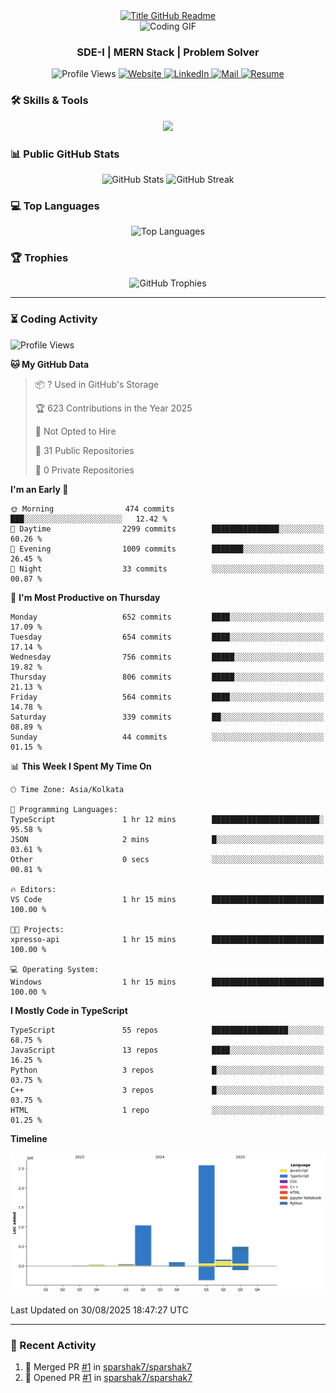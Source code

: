 <div style="text-align: center;">
  <a href="https://git.io/typing-svg" target="_blank">
    <img src="https://readme-typing-svg.herokuapp.com?font=Inter&weight=800&size=35&duration=3000&pause=500&multiline=true&width=650&height=140&lines=%24+whoami;Sparshak+Nag" alt="Title GitHub Readme" />
  </a>
</div>

<div align="center">
    <img src="https://miro.medium.com/v2/resize:fit:640/0*Z4HRalcoNb8m_zej.gif" alt="Coding GIF" />
</div>


<h3 align="center">SDE-I | MERN Stack | Problem Solver</h3>

<p align="center">
  <img src="https://komarev.com/ghpvc/?username=sparshak7&label=Profile%20views&color=brightgreen&style=for-the-badge&abbreviated=true" alt="Profile Views" />
  <a href="https://sparshak-nag-portfolio.vercel.app/">
    <img src="https://img.shields.io/badge/Website-portfolio-informational?style=for-the-badge&color=00ADB5&logo=about.me&logoColor=white" alt="Website" />
  </a>
  <a href="https://www.linkedin.com/in/sparshak7">
    <img src="https://img.shields.io/badge/LinkedIn-Sparshak-informational?style=for-the-badge&logo=linkedin&logoColor=white" alt="LinkedIn" />
  </a>
  <a href="mailto:sparshaknag247@gmail.com?subject=Hey!">
    <img src="https://img.shields.io/badge/Gmail-sparshaknag247@gmail.com-informational?style=for-the-badge&color=EA4335&logo=gmail&logoColor=white" alt="Mail" />
  </a>
  <a href="https://drive.google.com/file/d/17BCueR3tYjVhj0I_WwyoFPtNVsM4_B7b/view?usp=sharing">
    <img src="https://img.shields.io/badge/Drive-Resume-informational?style=for-the-badge&color=EA4265&logo=gmail&logoColor=white" alt="Resume" />
  </a>
</p>

</p>

### 🛠 Skills & Tools

<p align="center">
  <img src="https://skillicons.dev/icons?i=js,ts,cpp,java,react,nodejs,express,mongodb,git,postman,docker,redis,rabbitmq,html,css,nginx&perline=8" />
</p>

### 📊 Public GitHub Stats

<p align="center">
  <img src="https://github-readme-stats.vercel.app/api?username=sparshak7&show_icons=true&theme=tokyonight" alt="GitHub Stats" />
  
  <img src="https://github-readme-streak-stats.herokuapp.com/?user=sparshak7&theme=tokyonight" alt="GitHub Streak" />
</p>

### 💻 Top Languages

<p align="center">
  <img src="https://github-readme-stats.vercel.app/api/top-langs/?username=sparshak7&layout=compact&theme=tokyonight" alt="Top Languages" />
</p>

### 🏆 Trophies

<p align="center">
  <img src="https://github-profile-trophy.vercel.app/?username=sparshak7&theme=tokyonight&margin-w=15" alt="GitHub Trophies" />
</p>

---

### ⏳ Coding Activity

<!--START_SECTION:waka-->
![Profile Views](http://img.shields.io/badge/Profile%20Views-1-blue)

**🐱 My GitHub Data** 

> 📦 ? Used in GitHub's Storage 
 > 
> 🏆 623 Contributions in the Year 2025
 > 
> 🚫 Not Opted to Hire
 > 
> 📜 31 Public Repositories 
 > 
> 🔑 0 Private Repositories 
 > 
**I'm an Early 🐤** 

```text
🌞 Morning                474 commits         ███░░░░░░░░░░░░░░░░░░░░░░   12.42 % 
🌆 Daytime                2299 commits        ███████████████░░░░░░░░░░   60.26 % 
🌃 Evening                1009 commits        ███████░░░░░░░░░░░░░░░░░░   26.45 % 
🌙 Night                  33 commits          ░░░░░░░░░░░░░░░░░░░░░░░░░   00.87 % 
```
📅 **I'm Most Productive on Thursday** 

```text
Monday                   652 commits         ████░░░░░░░░░░░░░░░░░░░░░   17.09 % 
Tuesday                  654 commits         ████░░░░░░░░░░░░░░░░░░░░░   17.14 % 
Wednesday                756 commits         █████░░░░░░░░░░░░░░░░░░░░   19.82 % 
Thursday                 806 commits         █████░░░░░░░░░░░░░░░░░░░░   21.13 % 
Friday                   564 commits         ████░░░░░░░░░░░░░░░░░░░░░   14.78 % 
Saturday                 339 commits         ██░░░░░░░░░░░░░░░░░░░░░░░   08.89 % 
Sunday                   44 commits          ░░░░░░░░░░░░░░░░░░░░░░░░░   01.15 % 
```


📊 **This Week I Spent My Time On** 

```text
🕑︎ Time Zone: Asia/Kolkata

💬 Programming Languages: 
TypeScript               1 hr 12 mins        ████████████████████████░   95.58 % 
JSON                     2 mins              █░░░░░░░░░░░░░░░░░░░░░░░░   03.61 % 
Other                    0 secs              ░░░░░░░░░░░░░░░░░░░░░░░░░   00.81 % 

🔥 Editors: 
VS Code                  1 hr 15 mins        █████████████████████████   100.00 % 

🐱‍💻 Projects: 
xpresso-api              1 hr 15 mins        █████████████████████████   100.00 % 

💻 Operating System: 
Windows                  1 hr 15 mins        █████████████████████████   100.00 % 
```

**I Mostly Code in TypeScript** 

```text
TypeScript               55 repos            █████████████████░░░░░░░░   68.75 % 
JavaScript               13 repos            ████░░░░░░░░░░░░░░░░░░░░░   16.25 % 
Python                   3 repos             █░░░░░░░░░░░░░░░░░░░░░░░░   03.75 % 
C++                      3 repos             █░░░░░░░░░░░░░░░░░░░░░░░░   03.75 % 
HTML                     1 repo              ░░░░░░░░░░░░░░░░░░░░░░░░░   01.25 % 
```



**Timeline**

![Lines of Code chart](https://raw.githubusercontent.com/sparshak7/sparshak7/master/assets/bar_graph.png)


 Last Updated on 30/08/2025 18:47:27 UTC
<!--END_SECTION:waka-->

---

### 📅 Recent Activity

<!--START_SECTION:activity-->
1. 🎉 Merged PR [#1](https://github.com/sparshak7/sparshak7/pull/1) in [sparshak7/sparshak7](https://github.com/sparshak7/sparshak7)
2. 💪 Opened PR [#1](https://github.com/sparshak7/sparshak7/pull/1) in [sparshak7/sparshak7](https://github.com/sparshak7/sparshak7)
<!--END_SECTION:activity-->
